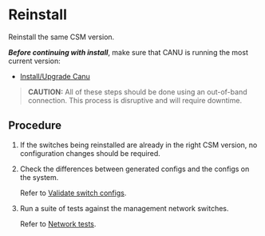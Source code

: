 # Reinstall

Reinstall the same CSM version.

***Before continuing with install***, make sure that CANU is running the most current version: 

  * [Install/Upgrade Canu](canu_install_upgrade.md)

> **CAUTION:** All of these steps should be done using an out-of-band connection. This process is disruptive and will require downtime.

## Procedure

1. If the switches being reinstalled are already in the right CSM version, no configuration changes should be required.

2. Check the differences between generated configs and the configs on the system.

   Refer to [Validate switch configs](validate_switch_configs.md).

3. Run a suite of tests against the management network switches.

   Refer to [Network tests](network_tests.md).
